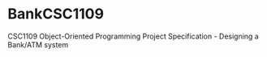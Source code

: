 # BankCSC1109
CSC1109 Object-Oriented Programming Project Specification - Designing a Bank/ATM system
